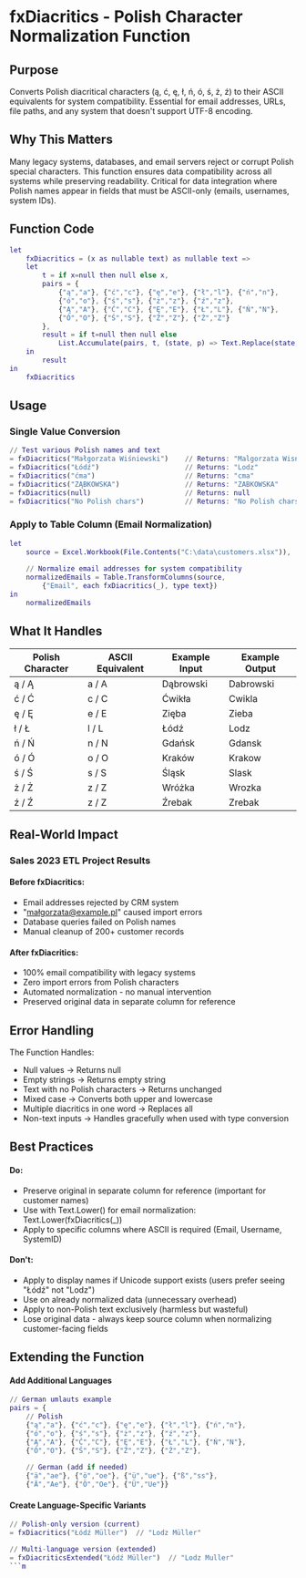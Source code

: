 # fxDiacritics - Polish Character Normalization Function

## Purpose
Converts Polish diacritical characters (ą, ć, ę, ł, ń, ó, ś, ż, ź) to their ASCII equivalents for system compatibility. Essential for email addresses, URLs, file paths, and any system that doesn't support UTF-8 encoding.

## Why This Matters
Many legacy systems, databases, and email servers reject or corrupt Polish special characters. This function ensures data compatibility across all systems while preserving readability. Critical for data integration where Polish names appear in fields that must be ASCII-only (emails, usernames, system IDs).

## Function Code
```m
let
    fxDiacritics = (x as nullable text) as nullable text =>
    let
        t = if x=null then null else x,
        pairs = {
            {"ą","a"}, {"ć","c"}, {"ę","e"}, {"ł","l"}, {"ń","n"}, 
            {"ó","o"}, {"ś","s"}, {"ż","z"}, {"ź","z"},
            {"Ą","A"}, {"Ć","C"}, {"Ę","E"}, {"Ł","L"}, {"Ń","N"}, 
            {"Ó","O"}, {"Ś","S"}, {"Ż","Z"}, {"Ź","Z"}
        },
        result = if t=null then null else
            List.Accumulate(pairs, t, (state, p) => Text.Replace(state, p{0}, p{1}))
    in
        result
in
    fxDiacritics
```

## Usage
### Single Value Conversion
```m
// Test various Polish names and text
= fxDiacritics("Małgorzata Wiśniewski")    // Returns: "Malgorzata Wisniewski"
= fxDiacritics("Łódź")                     // Returns: "Lodz"
= fxDiacritics("ćma")                      // Returns: "cma"
= fxDiacritics("ZĄBKOWSKA")                // Returns: "ZABKOWSKA"
= fxDiacritics(null)                       // Returns: null
= fxDiacritics("No Polish chars")          // Returns: "No Polish chars"
```

### Apply to Table Column (Email Normalization)
```m
let
    source = Excel.Workbook(File.Contents("C:\data\customers.xlsx")),
    
    // Normalize email addresses for system compatibility
    normalizedEmails = Table.TransformColumns(source, 
        {"Email", each fxDiacritics(_), type text})
in
    normalizedEmails
```

## What It Handles
| Polish Character | ASCII Equivalent | Example Input | Example Output |
|------------------|------------------|---------------|----------------|
| ą / Ą | a / A | Dąbrowski | Dabrowski |
| ć / Ć | c / C | Ćwikła | Cwikla | 
| ę / Ę | e / E | Zięba | Zieba | 
| ł / Ł | l / L | Łódź | Lodz |
| ń / Ń | n / N | Gdańsk | Gdansk |
| ó / Ó | o / O | Kraków | Krakow |
| ś / Ś | s / S | Śląsk | Slask |
| ż / Ż | z / Z | Wróżka | Wrozka |
| ź / Ź | z / Z | Źrebak | Zrebak |

## Real-World Impact
### Sales 2023 ETL Project Results
#### Before fxDiacritics:
- Email addresses rejected by CRM system
- "małgorzata@example.pl" caused import errors
- Database queries failed on Polish names
- Manual cleanup of 200+ customer records
#### After fxDiacritics:
- 100% email compatibility with legacy systems
- Zero import errors from Polish characters
- Automated normalization - no manual intervention
- Preserved original data in separate column for reference

## Error Handling
The Function Handles:
- Null values → Returns null
- Empty strings → Returns empty string
- Text with no Polish characters → Returns unchanged
- Mixed case → Converts both upper and lowercase
- Multiple diacritics in one word → Replaces all
- Non-text inputs → Handles gracefully when used with type conversion

## Best Practices
#### Do:
- Preserve original in separate column for reference (important for customer names)
- Use with Text.Lower() for email normalization: Text.Lower(fxDiacritics(_))
- Apply to specific columns where ASCII is required (Email, Username, SystemID)
#### Don't:
- Apply to display names if Unicode support exists (users prefer seeing "Łódź" not "Lodz")
- Use on already normalized data (unnecessary overhead)
- Apply to non-Polish text exclusively (harmless but wasteful)
- Lose original data - always keep source column when normalizing customer-facing fields

## Extending the Function
#### Add Additional Languages
```m
// German umlauts example
pairs = {
    // Polish
    {"ą","a"}, {"ć","c"}, {"ę","e"}, {"ł","l"}, {"ń","n"}, 
    {"ó","o"}, {"ś","s"}, {"ż","z"}, {"ź","z"},
    {"Ą","A"}, {"Ć","C"}, {"Ę","E"}, {"Ł","L"}, {"Ń","N"}, 
    {"Ó","O"}, {"Ś","S"}, {"Ż","Z"}, {"Ź","Z"},
    
    // German (add if needed)
    {"ä","ae"}, {"ö","oe"}, {"ü","ue"}, {"ß","ss"},
    {"Ä","Ae"}, {"Ö","Oe"}, {"Ü","Ue"}}
```
    
#### Create Language-Specific Variants
```m
// Polish-only version (current)
= fxDiacritics("Łódź Müller")  // "Lodz Müller"

// Multi-language version (extended)
= fxDiacriticsExtended("Łódź Müller")  // "Lodz Muller"
```m
